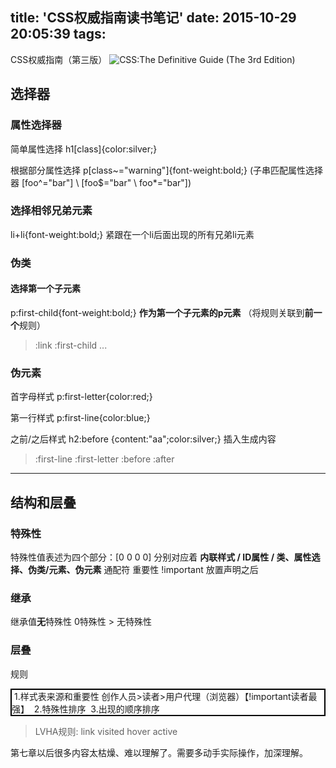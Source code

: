 title: 'CSS权威指南读书笔记'
date: 2015-10-29 20:05:39
tags:
---
CSS权威指南（第三版）
![CSS:The Definitive Guide (The 3rd Edition)](http://img3.douban.com/lpic/s2921314.jpg)

## 选择器
### 属性选择器
简单属性选择	h1[class]{color:silver;}

根据部分属性选择  p[class~="warning"]{font-weight:bold;}
(子串匹配属性选择器 [foo^="bar"] \\ [foo$="bar" \\ foo*="bar"])

### 选择相邻兄弟元素
li+li{font-weight:bold;} 紧跟在一个li后面出现的所有兄弟li元素

### 伪类
#### 选择第一个子元素 
p:first-child{font-weight:bold;} **作为第一个子元素的p元素**
（将规则关联到**前一个**规则）
> :link :first-child ...

### 伪元素 
首字母样式 p:first-letter{color:red;}

第一行样式 p:first-line{color:blue;}

之前/之后样式 h2:before {content:"aa";color:silver;} 插入生成内容

>:first-line :first-letter :before :after 

***
## 结构和层叠
### 特殊性
特殊性值表述为四个部分：[0 0 0 0]
分别对应着 **内联样式 / ID属性 / 类、属性选择、伪类/元素、伪元素**
通配符
重要性 !important 放置声明之后

### 继承
继承值**无**特殊性
0特殊性 > 无特殊性

### 层叠
规则
<div style = "border:2px solid black;background:#FFF;">&nbsp;1.样式表来源和重要性 创作人员>读者>用户代理（浏览器）【!important读者最强】
&nbsp;2.特殊性排序
&nbsp;3.出现的顺序排序
</div>

>LVHA规则:  link visited hover active

第七章以后很多内容太枯燥、难以理解了。需要多动手实际操作，加深理解。